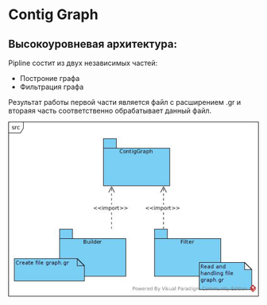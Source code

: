 # Contig Graph
## Высокоуровневая архитектура:
Pipline cостит из двух независимых частей:
* Построние графа
* Фильтрация графа

Результат работы первой части является файл с расширением .gr и
втораяя часть соответственно обрабатывает данный файл.

![](../resources/src.jpg)